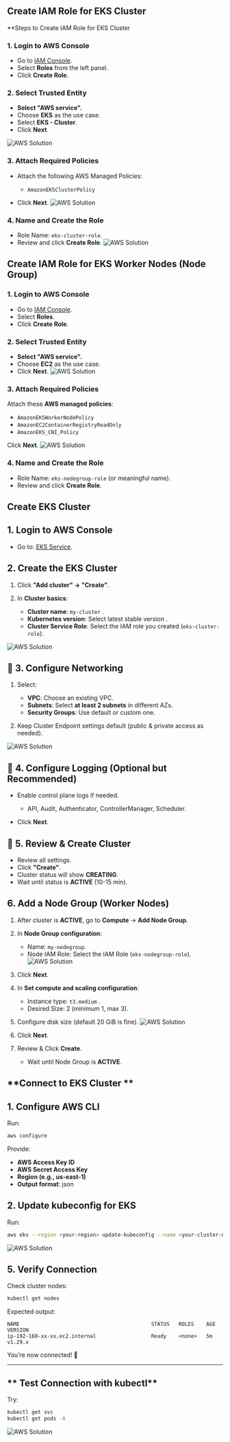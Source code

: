 ## Create IAM Role for EKS Cluster
**Steps to Create IAM Role for EKS Cluster

### **1. Login to AWS Console**

* Go to [IAM Console](https://console.aws.amazon.com/iam/).
* Select **Roles** from the left panel.
* Click **Create Role**.

### **2. Select Trusted Entity**

* **Select "AWS service".**
* Choose **EKS** as the use case.
* Select **EKS - Cluster**.
* Click **Next**.

![AWS Solution](./self_study/images/ae.png)

### **3. Attach Required Policies**

* Attach the following AWS Managed Policies:

  * `AmazonEKSClusterPolicy`
* Click **Next**.
![AWS Solution](./self_study/images/be.png)

### **4. Name and Create the Role**

* Role Name: `eks-cluster-role`.
* Review and click **Create Role**.
![AWS Solution](./self_study/images/ce.png)

## **Create IAM Role for EKS Worker Nodes (Node Group)**

### **1. Login to AWS Console**

* Go to [IAM Console](https://console.aws.amazon.com/iam/).
* Select **Roles**.
* Click **Create Role**.

### **2. Select Trusted Entity**

* **Select "AWS service".**
* Choose **EC2** as the use case.
* Click **Next**.
![AWS Solution](./self_study/images/ac.png)

### **3. Attach Required Policies**

Attach these **AWS managed policies**:

* `AmazonEKSWorkerNodePolicy`
* `AmazonEC2ContainerRegistryReadOnly`
* `AmazonEKS_CNI_Policy`

Click **Next**.
![AWS Solution](./self_study/images/bc.png)

### **4. Name and Create the Role**

* Role Name: `eks-nodegroup-role` (or meaningful name).
* Review and click **Create Role**.

## **Create EKS Cluster**

## **1. Login to AWS Console**

* Go to: [EKS Service](https://console.aws.amazon.com/eks/).

## **2. Create the EKS Cluster**

1. Click **"Add cluster" → "Create"**.

2. In **Cluster basics**:

   * **Cluster name**: `my-cluster` .
   * **Kubernetes version**: Select latest stable version .
   * **Cluster Service Role**: Select the IAM role you created (`eks-cluster-role`).

![AWS Solution](./self_study/images/ad.png)

## 🎯 **3. Configure Networking**

1. Select:

   * **VPC**: Choose an existing VPC.
   * **Subnets**: Select **at least 2 subnets** in different AZs.
   * **Security Groups**: Use default or custom one.

2. Keep Cluster Endpoint settings default (public & private access as needed).

![AWS Solution](./self_study/images/dd.png)

## 🎯 **4. Configure Logging (Optional but Recommended)**

* Enable control plane logs if needed.

  * API, Audit, Authenticator, ControllerManager, Scheduler.
* Click **Next**.

## 🎯 **5. Review & Create Cluster**

* Review all settings.
* Click **"Create"**.
* Cluster status will show **CREATING**.
* Wait until status is **ACTIVE** (10-15 min).

## **6. Add a Node Group (Worker Nodes)**

1. After cluster is **ACTIVE**, go to **Compute** → **Add Node Group**.

2. In **Node Group configuration**:

   * Name: `my-nodegroup`.
   * Node IAM Role: Select the IAM Role (`eks-nodegroup-role`).
![AWS Solution](./self_study/images/an.png)
3. Click **Next**.

4. In **Set compute and scaling configuration**:

   * Instance type: `t3.medium` .
   * Desired Size: 2 (minimum 1, max 3).

5. Configure disk size (default 20 GiB is fine).
![AWS Solution](./self_study/images/nn.png)

6. Click **Next**.

7. Review & Click **Create**.

   * Wait until Node Group is **ACTIVE**.


## **Connect to EKS Cluster **

## **1. Configure AWS CLI**

Run:

```bash
aws configure
```

Provide:

* **AWS Access Key ID**
* **AWS Secret Access Key**
* **Region (e.g., us-east-1)**
* **Output format**: json


## **2. Update kubeconfig for EKS**

Run:

```bash
aws eks --region <your-region> update-kubeconfig --name <your-cluster-name>
```
![AWS Solution](./self_study/images/cc.png)

## **5. Verify Connection**

Check cluster nodes:

```bash
kubectl get nodes
```

Expected output:

```
NAME                                           STATUS   ROLES    AGE     VERSION
ip-192-168-xx-xx.ec2.internal                  Ready    <none>   5m      v1.29.x
```

You’re now connected! 🎉

---

## ** Test Connection with kubectl**

Try:

```bash
kubectl get svc
kubectl get pods -A
```

![AWS Solution](./self_study/images/last.png)



